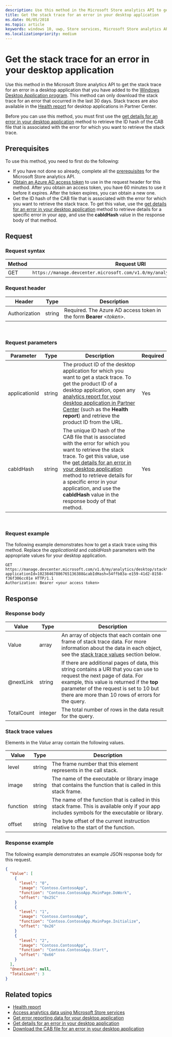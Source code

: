 ```yaml
---
description: Use this method in the Microsoft Store analytics API to get the stack trace for an error in your desktop application.
title: Get the stack trace for an error in your desktop application
ms.date: 06/05/2018
ms.topic: article
keywords: windows 10, uwp, Store services, Microsoft Store analytics API, stack trace, error, desktop application
ms.localizationpriority: medium
---
```

# Get the stack trace for an error in your desktop application

Use this method in the Microsoft Store analytics API to get the stack trace for an error in a desktop application that you have added to the [Windows Desktop Application program](https://docs.microsoft.com/windows/desktop/appxpkg/windows-desktop-application-program). This method can only download the stack trace for an error that occurred in the last 30 days. Stack traces are also available in the [Health report](https://docs.microsoft.com/windows/desktop/appxpkg/windows-desktop-application-program) for desktop applications in Partner Center.

Before you can use this method, you must first use the [get details for an error in your desktop application](get-details-for-an-error-in-your-desktop-application.md) method to retrieve the ID hash of the CAB file that is associated with the error for which you want to retrieve the stack trace.

## Prerequisites


To use this method, you need to first do the following:

* If you have not done so already, complete all the [prerequisites](access-analytics-data-using-windows-store-services.md#prerequisites) for the Microsoft Store analytics API.
* [Obtain an Azure AD access token](access-analytics-data-using-windows-store-services.md#obtain-an-azure-ad-access-token) to use in the request header for this method. After you obtain an access token, you have 60 minutes to use it before it expires. After the token expires, you can obtain a new one.
* Get the ID hash of the CAB file that is associated with the error for which you want to retrieve the stack trace. To get this value, use the [get details for an error in your desktop application](get-details-for-an-error-in-your-desktop-application.md) method to retrieve details for a specific error in your app, and use the **cabIdHash** value in the response body of that method.

## Request


### Request syntax

| Method | Request URI                                                          |
|--------|----------------------------------------------------------------------|
| GET    | ```https://manage.devcenter.microsoft.com/v1.0/my/analytics/desktop/stacktrace``` |


### Request header

| Header        | Type   | Description                                                                 |
|---------------|--------|-----------------------------------------------------------------------------|
| Authorization | string | Required. The Azure AD access token in the form **Bearer** &lt;*token*&gt;. |
 

### Request parameters

| Parameter        | Type   |  Description      |  Required  |
|---------------|--------|---------------|------|
| applicationId | string | The product ID of the desktop application for which you want to get a stack trace. To get the product ID of a desktop application, open any [analytics report for your desktop application in Partner Center](https://docs.microsoft.com/windows/desktop/appxpkg/windows-desktop-application-program) (such as the **Health report**) and retrieve the product ID from the URL. |  Yes  |
| cabIdHash | string | The unique ID hash of the CAB file that is associated with the error for which you want to retrieve the stack trace. To get this value, use the [get details for an error in your desktop application](get-details-for-an-error-in-your-desktop-application.md) method to retrieve details for a specific error in your application, and use the **cabIdHash** value in the response body of that method. |  Yes  |

 
### Request example

The following example demonstrates how to get a stack trace using this method. Replace the *applicationId* and *cabIdHash* parameters with the appropriate values for your desktop application.

```syntax
GET https://manage.devcenter.microsoft.com/v1.0/my/analytics/desktop/stacktrace?applicationId=10238467886765136388&cabIdHash=54ffb83a-e159-41d2-8158-f36f306cc01e HTTP/1.1
Authorization: Bearer <your access token>
```

## Response


### Response body

| Value      | Type    | Description                  |
|------------|---------|--------------------------------|
| Value      | array   | An array of objects that each contain one frame of stack trace data. For more information about the data in each object, see the [stack trace values](#stack-trace-values) section below. |
| @nextLink  | string  | If there are additional pages of data, this string contains a URI that you can use to request the next page of data. For example, this value is returned if the **top** parameter of the request is set to 10 but there are more than 10 rows of errors for the query. |
| TotalCount | integer | The total number of rows in the data result for the query.          |


### Stack trace values

Elements in the *Value* array contain the following values.

| Value           | Type    | Description      |
|-----------------|---------|----------------|
| level            | string  |  The frame number that this element represents in the call stack.  |
| image   | string  |   The name of the executable or library image that contains the function that is called in this stack frame.           |
| function | string  |  The name of the function that is called in this stack frame. This is available only if your app includes symbols for the executable or library.              |
| offset     | string  |  The byte offset of the current instruction relative to the start of the function.      |


### Response example

The following example demonstrates an example JSON response body for this request.

```json
{
  "Value": [
    {
      "level": "0",
      "image": "Contoso.ContosoApp",
      "function": "Contoso.ContosoApp.MainPage.DoWork",
      "offset": "0x25C"
    }
    {
      "level": "1",
      "image": "Contoso.ContosoApp",
      "function": "Contoso.ContosoApp.MainPage.Initialize",
      "offset": "0x26"
    }
    {
      "level": "2",
      "image": "Contoso.ContosoApp",
      "function": "Contoso.ContosoApp.Start",
      "offset": "0x66"
    }
  ],
  "@nextLink": null,
  "TotalCount": 3
}

```

## Related topics

* [Health report](../publish/health-report.md)
* [Access analytics data using Microsoft Store services](access-analytics-data-using-windows-store-services.md)
* [Get error reporting data for your desktop application](get-desktop-application-error-reporting-data.md)
* [Get details for an error in your desktop application](get-details-for-an-error-in-your-desktop-application.md)
* [Download the CAB file for an error in your desktop application](download-the-cab-file-for-an-error-in-your-desktop-application.md)
